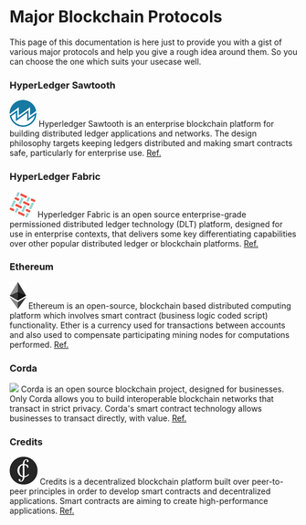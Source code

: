 # Major Blockchain Protocols

This page of this documentation is here just to provide you with a gist of various major protocols and help you give a rough idea around them. So you can choose the one which suits your usecase well.

### HyperLedger Sawtooth

![](images/sawtooth.png) Hyperledger Sawtooth is an enterprise blockchain platform for building distributed ledger applications and networks. The design philosophy targets keeping ledgers distributed and making smart contracts safe, particularly for enterprise use. [Ref.](https://sawtooth.hyperledger.org/docs/core/releases/1.0/introduction.html)


<!-- ![](images/sawtooth.png) Sawtooth is a modular platform for building, deploying, and running [[Glossary|distributed ledgers]]. Provide a digital record (such as asset ownership) that is maintained without a central authority or implementation.
Sawtooth is an open source project under Hyper ledger umbrella. Sawtooth is also highly modular. This modularity enables enterprises and consortia to make policy decisions that they are best equipped to make. [Ref.](https://sawtooth.hyperledger.org/docs/core/releases/1.0/introduction.html) -->

### HyperLedger Fabric

![](images/fabric.png) Hyperledger Fabric is an open source enterprise-grade permissioned distributed ledger technology (DLT) platform, designed for use in enterprise contexts, that delivers some key differentiating capabilities over other popular distributed ledger or blockchain platforms. [Ref.](https://hyperledger-fabric.readthedocs.io/en/release-1.4/whatis.html)



### Ethereum

![](images/ethereum.png) Ethereum is an open-source, blockchain based distributed computing platform which involves smart contract (business logic coded script) functionality. Ether is a currency used for transactions between accounts and also used to compensate participating mining nodes for computations performed. [Ref.](https://www.ethereum.org/)

<!-- [Ethereum](./Glossary.md) is a global, decentralized platform for money and new kinds of applications. On [Ethereum](./Glossary.md), you can write code that controls money, and build applications accessible anywhere in the world. -->

### Corda

<img src='_images/corda.svg' width="90px"></img> Corda is an open source blockchain project, designed for businesses. Only Corda allows you to build interoperable blockchain networks that transact in strict privacy. Corda's smart contract technology allows businesses to transact directly, with value. [Ref.](https://www.corda.net/)

### Credits
![](images/credits.png) Credits is a decentralized blockchain platform built over peer-to-peer principles in order to develop smart contracts and decentralized applications. Smart contracts are aiming to create high-performance applications. [Ref.](https://credits.com/)



